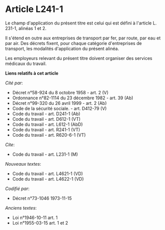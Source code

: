 # Article L241-1

Le champ d'application du présent titre est celui qui est défini à l'article L. 231-1, alinéas 1 et 2.

Il s'étend en outre aux entreprises de transport par fer, par route, par eau et par air. Des décrets fixent, pour chaque
catégorie d'entreprises de transport, les modalités d'application du présent alinéa.

Les employeurs relevant du présent titre doivent organiser des services médicaux du travail.

**Liens relatifs à cet article**

_Cité par_:

  - Décret n°58-924 du 8 octobre 1958 - art. 2 (V)
  - Ordonnance n°82-1114 du 23 décembre 1982 - art. 39 (Ab)
  - Décret n°99-320 du 26 avril 1999 - art. 2 (Ab)
  - Code de la sécurité sociale. - art. D412-79 (V)
  - Code du travail - art. D241-1 (Ab)
  - Code du travail - art. D612-1 (VT)
  - Code du travail - art. L612-1 (AbD)
  - Code du travail - art. R241-1 (VT)
  - Code du travail - art. R620-6-1 (VT)

_Cite_:

  - Code du travail - art. L231-1 (M)

_Nouveaux textes_:

  - Code du travail - art. L4621-1 (VD)
  - Code du travail - art. L4622-1 (VD)

_Codifié par_:

  - Décret n°73-1046 1973-11-15

_Anciens textes_:

  - Loi n°1946-10-11 art. 1
  - Loi n°1955-03-15 art. 1 et 2
